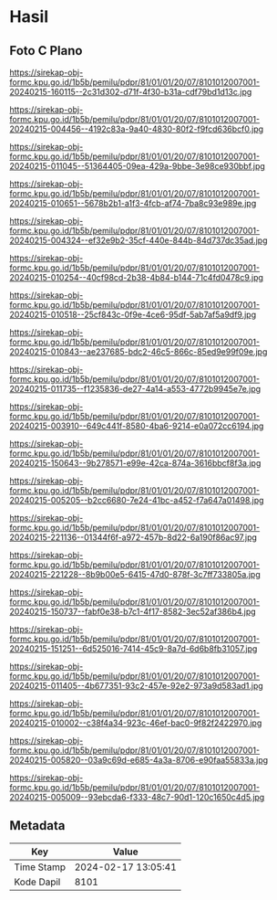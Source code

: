 # Hasil

## Foto C Plano

https://sirekap-obj-formc.kpu.go.id/1b5b/pemilu/pdpr/81/01/01/20/07/8101012007001-20240215-160115--2c31d302-d71f-4f30-b31a-cdf79bd1d13c.jpg

https://sirekap-obj-formc.kpu.go.id/1b5b/pemilu/pdpr/81/01/01/20/07/8101012007001-20240215-004456--4192c83a-9a40-4830-80f2-f9fcd636bcf0.jpg

https://sirekap-obj-formc.kpu.go.id/1b5b/pemilu/pdpr/81/01/01/20/07/8101012007001-20240215-011045--51364405-09ea-429a-9bbe-3e98ce930bbf.jpg

https://sirekap-obj-formc.kpu.go.id/1b5b/pemilu/pdpr/81/01/01/20/07/8101012007001-20240215-010651--5678b2b1-a1f3-4fcb-af74-7ba8c93e989e.jpg

https://sirekap-obj-formc.kpu.go.id/1b5b/pemilu/pdpr/81/01/01/20/07/8101012007001-20240215-004324--ef32e9b2-35cf-440e-844b-84d737dc35ad.jpg

https://sirekap-obj-formc.kpu.go.id/1b5b/pemilu/pdpr/81/01/01/20/07/8101012007001-20240215-010254--40cf98cd-2b38-4b84-b144-71c4fd0478c9.jpg

https://sirekap-obj-formc.kpu.go.id/1b5b/pemilu/pdpr/81/01/01/20/07/8101012007001-20240215-010518--25cf843c-0f9e-4ce6-95df-5ab7af5a9df9.jpg

https://sirekap-obj-formc.kpu.go.id/1b5b/pemilu/pdpr/81/01/01/20/07/8101012007001-20240215-010843--ae237685-bdc2-46c5-866c-85ed9e99f09e.jpg

https://sirekap-obj-formc.kpu.go.id/1b5b/pemilu/pdpr/81/01/01/20/07/8101012007001-20240215-011735--f1235836-de27-4a14-a553-4772b9945e7e.jpg

https://sirekap-obj-formc.kpu.go.id/1b5b/pemilu/pdpr/81/01/01/20/07/8101012007001-20240215-003910--649c441f-8580-4ba6-9214-e0a072cc6194.jpg

https://sirekap-obj-formc.kpu.go.id/1b5b/pemilu/pdpr/81/01/01/20/07/8101012007001-20240215-150643--9b278571-e99e-42ca-874a-3616bbcf8f3a.jpg

https://sirekap-obj-formc.kpu.go.id/1b5b/pemilu/pdpr/81/01/01/20/07/8101012007001-20240215-005205--b2cc6680-7e24-41bc-a452-f7a647a01498.jpg

https://sirekap-obj-formc.kpu.go.id/1b5b/pemilu/pdpr/81/01/01/20/07/8101012007001-20240215-221136--01344f6f-a972-457b-8d22-6a190f86ac97.jpg

https://sirekap-obj-formc.kpu.go.id/1b5b/pemilu/pdpr/81/01/01/20/07/8101012007001-20240215-221228--8b9b00e5-6415-47d0-878f-3c7ff733805a.jpg

https://sirekap-obj-formc.kpu.go.id/1b5b/pemilu/pdpr/81/01/01/20/07/8101012007001-20240215-150737--fabf0e38-b7c1-4f17-8582-3ec52af386b4.jpg

https://sirekap-obj-formc.kpu.go.id/1b5b/pemilu/pdpr/81/01/01/20/07/8101012007001-20240215-151251--6d525016-7414-45c9-8a7d-6d6b8fb31057.jpg

https://sirekap-obj-formc.kpu.go.id/1b5b/pemilu/pdpr/81/01/01/20/07/8101012007001-20240215-011405--4b677351-93c2-457e-92e2-973a9d583ad1.jpg

https://sirekap-obj-formc.kpu.go.id/1b5b/pemilu/pdpr/81/01/01/20/07/8101012007001-20240215-010002--c38f4a34-923c-46ef-bac0-9f82f2422970.jpg

https://sirekap-obj-formc.kpu.go.id/1b5b/pemilu/pdpr/81/01/01/20/07/8101012007001-20240215-005820--03a9c69d-e685-4a3a-8706-e90faa55833a.jpg

https://sirekap-obj-formc.kpu.go.id/1b5b/pemilu/pdpr/81/01/01/20/07/8101012007001-20240215-005009--93ebcda6-f333-48c7-90d1-120c1650c4d5.jpg


## Metadata

| Key        | Value               |
| ---------- | ------------------- |
| Time Stamp | 2024-02-17 13:05:41 |
| Kode Dapil | 8101                |



